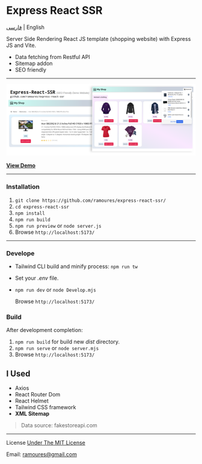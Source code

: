 # Express React SSR

[فارسی](https://awaweb.ir/blog/posts/express-react-ssr) | English

Server Side Rendering React JS template (shopping website) with Express JS and Vite.

- Data fetching from Restful API
- Sitemap addon
- SEO friendly

---

[<img src="screenshot.png">](https://awaweb.ir/projects/free/express-react-ssr)

**[View Demo](https://awaweb.ir/projects/free/express-react-ssr)**

---

### Installation

1. `git clone https://github.com/ramoures/express-react-ssr/`
2. `cd express-react-ssr`
3. `npm install`
4. `npm run build`
5. `npm run preview` or `node server.js`
6. Browse `http://localhost:5173/`

---

### Develope

- Tailwind CLI build and minify process: `npm run tw`
- Set your _.env_ file.
- `npm run dev` or `node Develop.mjs`

  Browse `http://localhost:5173/`

### Build

After development completion:

1. `npm run build` for build new _dist_ directory.
2. `npm run serve` or `node server.mjs`
3. Browse `http://localhost:5173/`

## I Used

- Axios
- React Router Dom
- React Helmet
- Tailwind CSS framework
- **XML Sitemap**

> Data source: fakestoreapi.com

---

License [Under The MIT License](./LICENSE)

Email: ramoures@gmail.com
